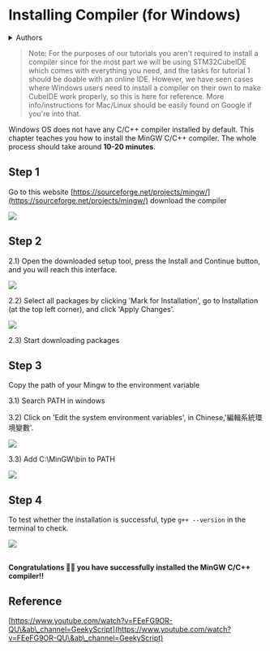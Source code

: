 # Installing Compiler (for Windows)

<details>

<summary>Authors</summary>

Li Chi Kin Andy

</details>

> Note: For the purposes of our tutorials you aren't required to install a compiler since for the most part we will be using STM32CubeIDE which comes with everything you need, and the tasks for tutorial 1 should be doable with an online IDE. However, we have seen cases where Windows users need to install a compiler on their own to make CubeIDE work properly, so this is here for reference. More info/instructions for Mac/Linux should be easily found on Google if you're into that.

Windows OS does not have any C/C++ compiler installed by default. This chapter teaches you how to install the MinGW C/C++ compiler. The whole process should take around **10-20 minutes**.

## Step 1

Go to this website [https://sourceforge.net/projects/mingw/](https://sourceforge.net/projects/mingw/) download the compiler

![](../../../../images/264216332-e4098608-3456-4dcb-a817-6cd3aa108203.png)



## Step 2

2.1) Open the downloaded setup tool, press the Install and Continue button, and you will reach this interface.

![](../../../../images/264216995-5af504fa-77e5-43c7-b43a-447d55e8e41f.png)

2.2) Select all packages by clicking 'Mark for Installation', go to Installation (at the top left corner), and click 'Apply Changes'.&#x20;

![](../../../../images/264217506-717a3666-13dd-4f1b-a842-60007c55c5ae.png)

2.3) Start downloading packages



## Step 3

Copy the path of your Mingw to the environment variable

3.1) Search PATH in windows

3.2) Click on 'Edit the system environment variables', in Chinese,'編輯系統環境變數'.

![](../../../../images/264218561-8248493b-369f-4096-8008-d648c2a8772c.png)

3.3) Add C:\MinGW\bin to PATH

![](../../../../images/264222538-fa150969-81c3-4f64-a922-1732d3c09974.png)

## Step 4

To test whether the installation is successful, type `g++ --version` in the terminal to check.

![](<../../../../images/image (14).png>)

##

#### Congratulations 🎉🎉 you have successfully installed the MinGW C/C++ compiler!!

## Reference

[https://www.youtube.com/watch?v=FEeFG9OR-QU\&ab\_channel=GeekyScript](https://www.youtube.com/watch?v=FEeFG9OR-QU\&ab\_channel=GeekyScript)

&#x20;
